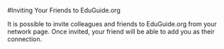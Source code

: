 #Inviting Your Friends to EduGuide.org

It is possible to invite colleagues and friends to EduGuide.org from your network  page. Once invited, your friend will be able to add you as their connection.